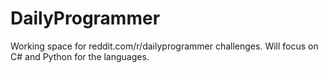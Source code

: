 # DailyProgrammer
Working space for reddit.com/r/dailyprogrammer challenges. Will focus on C# and Python for the languages.
